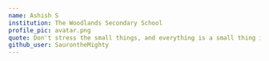 ```yaml
---
name: Ashish S
institution: The Woodlands Secondary School 
profile_pic: avatar.png
quote: Don't stress the small things, and everything is a small thing in the bigger picture.
github_user: SaurontheMighty
---
```

